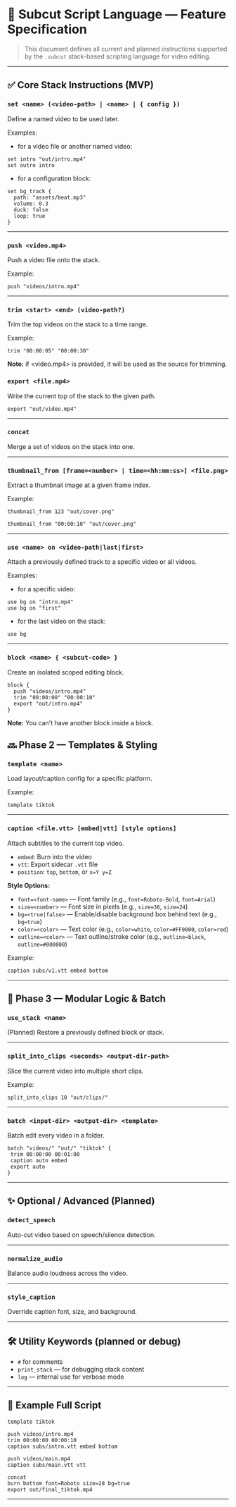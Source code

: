 # 📜 Subcut Script Language — Feature Specification

> This document defines all current and planned instructions supported by the `.subcut` stack-based scripting language for video editing.

---

## ✅ Core Stack Instructions (MVP)

### `set <name> (<video-path> | <name> | { config })`

Define a named video to be used later.

Examples:

- for a video file or another named video:

```text
set intro "out/intro.mp4"
set outro intro
```

- for a configuration block:

```text
set bg_track {
  path: "assets/beat.mp3"
  volume: 0.3
  duck: false
  loop: true
}
```

---

### `push <video.mp4>`

Push a video file onto the stack.

Example:

```text
push "videos/intro.mp4"
```

---

### `trim <start> <end> (video-path?)`

Trim the top videos on the stack to a time range.

Example:

```text
trim "00:00:05" "00:00:30"
```

**Note:** if <video.mp4> is provided, it will be used as the source for trimming.

### `export <file.mp4>`

Write the current top of the stack to the given path.

```text
export "out/video.mp4"
```

---

### `concat`

Merge a set of videos on the stack into one.

---

### `thumbnail_from [frame=<number> | time=<hh:mm:ss>] <file.png>`

Extract a thumbnail image at a given frame index.

Example:

```text
thumbnail_from 123 "out/cover.png"
```

```text
thumbnail_from "00:00:10" "out/cover.png"
```

---

### `use <name> on <video-path|last|first>`

Attach a previously defined track to a specific video or all videos.

Examples:

- for a specific video:

```text
use bg on "intro.mp4"
use bg on "first"
```

- for the last video on the stack:

```text
use bg
```

---

### `block <name> { <subcut-code> }`

Create an isolated scoped editing block.

```text
block {
  push "videos/intro.mp4"
  trim "00:00:00" "00:00:10"
  export "out/intro.mp4"
}
```

**Note:** You can't have another block inside a block.

## 🔜 Phase 2 — Templates & Styling

### `template <name>`

Load layout/caption config for a specific platform.

Example:

```text
template tiktok
```

---

### `caption <file.vtt> [embed|vtt] [style options]`

Attach subtitles to the current top video.

- `embed`: Burn into the video
- `vtt`: Export sidecar `.vtt` file
- `position`: `top`, `bottom`, or `x=Y y=Z`

**Style Options:**

- `font=<font-name>` — Font family (e.g., `font=Roboto-Bold`, `font=Arial`)
- `size=<number>` — Font size in pixels (e.g., `size=36`, `size=24`)
- `bg=<true|false>` — Enable/disable background box behind text (e.g., `bg=true`)
- `color=<color>` — Text color (e.g., `color=white`, `color=#FF0000`, `color=red`)
- `outline=<color>` — Text outline/stroke color (e.g., `outline=black`, `outline=#000000`)

Example:

```text
caption subs/v1.vtt embed bottom
```

---

## 🧩 Phase 3 — Modular Logic & Batch

### `use_stack <name>`

(Planned) Restore a previously defined block or stack.

---

### `split_into_clips <seconds> <output-dir-path>`

Slice the current video into multiple short clips.

Example:

```text
split_into_clips 10 "out/clips/"
```

---

### `batch <input-dir> <output-dir> <template>`

Batch edit every video in a folder.

```text
batch "videos/" "out/" "tiktok" {
 trim 00:00:00 00:01:00
 caption auto embed
 export auto
}
```

---

## ✨ Optional / Advanced (Planned)

### `detect_speech`

Auto-cut video based on speech/silence detection.

---

### `normalize_audio`

Balance audio loudness across the video.

---

### `style_caption`

Override caption font, size, and background.

---

## 🛠️ Utility Keywords (planned or debug)

- `#` for comments
- `print_stack` — for debugging stack content
- `log` — internal use for verbose mode

---

## 📌 Example Full Script

```text
template tiktok

push videos/intro.mp4
trim 00:00:00 00:00:10
caption subs/intro.vtt embed bottom

push videos/main.mp4
caption subs/main.vtt vtt

concat
burn bottom font=Roboto size=28 bg=true
export out/final_tiktok.mp4
```

---
